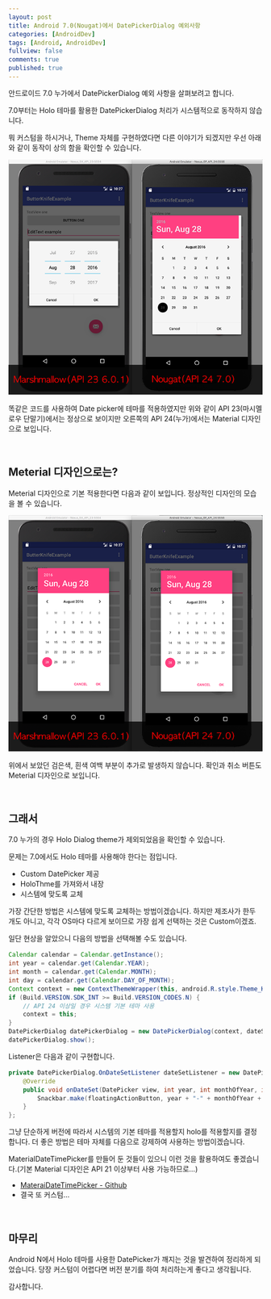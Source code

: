 ```yaml
---
layout: post
title: Android 7.0(Nougat)에서 DatePickerDialog 예외사항
categories: [AndroidDev]
tags: [Android, AndroidDev]
fullview: false
comments: true
published: true
---
```


안드로이드 7.0 누가에서 DatePickerDialog 예외 사항을 살펴보려고 합니다.

7.0부터는 Holo 테마를 활용한 DatePickerDialog 처리가 시스템적으로 동작하지 않습니다.

뭐 커스텀을 하시거나, Theme 자체를 구현하였다면 다른 이야기가 되겠지만 우선 아래와 같이 동작이 상의 함을 확인할 수 있습니다.

![Sample01]

똑같은 코드를 사용하여 Date picker에 테마를 적용하였지만 위와 같이 API 23(마시멜로우 단말기)에서는 정상으로 보이지만 오른쪽의 API 24(누가)에서는 Material 디자인으로 보입니다.

<br />

## Meterial 디자인으로는?

Meterial 디자인으로 기본 적용한다면 다음과 같이 보입니다. 정상적인 디자인의 모습을 볼 수 있습니다.

![Sample02]

위에서 보았던 검은색, 흰색 여백 부분이 추가로 발생하지 않습니다. 확인과 취소 버튼도 Meterial 디자인으로 보입니다.


<br />

## 그래서

7.0 누가의 경우 Holo Dialog theme가 제외되었음을 확인할 수 있습니다.

문제는 7.0에서도 Holo 테마를 사용해야 한다는 점입니다.

- Custom DatePicker 제공
- HoloThme를 가져와서 내장
- 시스템에 맞도록 교체

가장 간단한 방법은 시스템에 맞도록 교체하는 방법이겠습니다. 하지만 제조사가 한두 개도 아니고, 각각 OS마다 다르게 보이므로 가장 쉽게 선택하는 것은 Custom이겠죠.

일단 현상을 알았으니 다음의 방법을 선택해볼 수도 있습니다.

```java
Calendar calendar = Calendar.getInstance();
int year = calendar.get(Calendar.YEAR);
int month = calendar.get(Calendar.MONTH);
int day = calendar.get(Calendar.DAY_OF_MONTH);
Context context = new ContextThemeWrapper(this, android.R.style.Theme_Holo_Light_Dialog);
if (Build.VERSION.SDK_INT >= Build.VERSION_CODES.N) {
    // API 24 이상일 경우 시스템 기본 테마 사용
    context = this;
}
DatePickerDialog datePickerDialog = new DatePickerDialog(context, dateSetListener, year, month, day);
datePickerDialog.show();
```

Listener은 다음과 같이 구현합니다.

```java
private DatePickerDialog.OnDateSetListener dateSetListener = new DatePickerDialog.OnDateSetListener() {
    @Override
    public void onDateSet(DatePicker view, int year, int monthOfYear, int dayOfMonth) {
        Snackbar.make(floatingActionButton, year + "-" + monthOfYear + "-" + dayOfMonth, Snackbar.LENGTH_SHORT).show();
    }
};
```

그냥 단순하게 버전에 따라서 시스템의 기본 테마를 적용할지 holo를 적용할지를 결정합니다. 더 좋은 방법은 테마 자체를 다음으로 강제하여 사용하는 방법이겠습니다.

MaterialDateTimePicker를 만들어 둔 것들이 있으니 이런 것을 활용하여도 좋겠습니다.(기본 Material 디자인은 API 21 이상부터 사용 가능하므로...)

- [MateraiDateTimePicker - Github](https://github.com/wdullaer/MaterialDateTimePicker)
- 결국 또 커스텀...


<br />

## 마무리

Android N에서 Holo 테마를 사용한 DatePicker가 깨지는 것을 발견하여 정리하게 되었습니다. 당장 커스텀이 어렵다면 버전 분기를 하여 처리하는게 좋다고 생각됩니다.

감사합니다.


[Sample01]:   /images/2016/2016-08-29-Android-N-DatePicker-Theme-Exceptions/Screenshot_2016-08-28_22.27.43.png

[Sample02]:   /images/2016/2016-08-29-Android-N-DatePicker-Theme-Exceptions/Screenshot_2016-08-28_22.27.55.png

